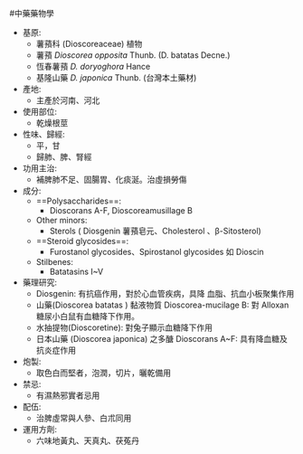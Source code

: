 #中藥藥物學
- 基原:
	- 薯蕷科 (Dioscoreaceae) 植物
	- 薯蕷 *Dioscorea opposita* Thunb. (D. batatas Decne.)
	- 恆春薯蕷 *D. doryoghora* Hance 
	- 基隆山藥 *D. japonica* Thunb. (台灣本土藥材)
- 產地:
	- 主產於河南、河北
- 使用部位: 
	- 乾燥根莖 
- 性味、歸經: 
	- 平，甘
	- 歸肺、脾、腎經
- 功用主治:
	- 補脾肺不足、固腸胃、化痰涎。治虛損勞傷 
- 成分: 
	- ==Polysaccharides==:
		- Dioscorans A-F, Dioscoreamusillage B 
	- Other minors:
		- Sterols ( Diosgenin 薯蕷皂元、Cholesterol 、β-Sitosterol) 
	- ==Steroid glycosides==:
		- Furostanol glycosides、Spirostanol glycosides 如 Dioscin 
	- Stilbenes:
		- Batatasins I~V
- 藥理研究:
	- Diosgenin: 有抗癌作用，對於心血管疾病，具降 血脂、抗血小板聚集作用
	- 山藥(Dioscorea batatas ) 黏液物質 Dioscorea-mucilage B: 對 Alloxan 糖尿小白鼠有血糖降下作用。
	- 水抽提物(Dioscoretine): 對兔子顯示血糖降下作用
	- 日本山藥 (Dioscorea japonica) 之多醣 Dioscorans A~F: 具有降血糖及抗炎症作用
- 炮製:
	- 取色白而堅者，泡潤，切片，曬乾備用
- 禁忌:
	- 有濕熱邪實者忌用 
- 配伍:
	- 治脾虛常與人參、白朮同用 
- 運用方劑: 
	- 六味地黃丸、天真丸、茯菟丹